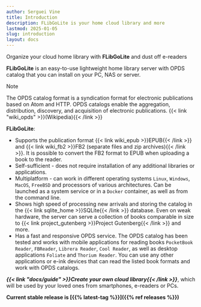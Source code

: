 ```yaml
---
author: Serguei Vine
title: Introduction
description: FLibGoLite is your home cloud library and more
lastmod: 2025-01-05
slug: introduction
layout: docs
---
```


Organize your cloud home library with __FLibGoLite__ and dust off e-readers

__FLibGoLite__ is an easy-to-use lightweight home library server with OPDS catalog that you can install on your PC, NAS or server.  

> [!NOTE]
> The OPDS catalog format is a syndication format for electronic publications based on Atom and HTTP. OPDS catalogs enable the aggregation, distribution, discovery, and acquisition of electronic publications. {{< link "wiki_opds" >}}(Wikipedia){{< /link >}}

__FLibGoLite__:
- Supports the publication format {{< link wiki_epub >}}EPUB{{< /link >}} and {{< link wiki_fb2 >}}FB2 (separate files and zip archives){{< /link >}}. It is possible to convert the FB2 format to EPUB when uploading a book to the reader.
- Self-sufficient - does not require installation of any additional libraries or applications.
- Multiplatform - can work in different operating systems `Linux`, `Windows`, `MacOS`, `FreeBSD` and processors of various architectures. Can be launched as a system service or in a `Docker` container, as well as from the command line.
- Shows high speed of processing new arrivals and storing the catalog in the {{< link sqlite_home >}}SQLite{{< /link >}} database. Even on weak hardware, the server can serve a collection of books comparable in size to {{< link project_gutenberg >}}Project Gutenberg{{< /link >}} and more.
- Has a fast and responsive OPDS service. The OPDS catalog has been tested and works with mobile applications for reading books `PocketBook Reader`, `FBReader`, `Librera Reader`, `Cool Reader`, as well as desktop applications `Foliate` and `Thorium Reader`. You can use any other applications or e-ink devices that can read the listed book formats and work with OPDS catalogs.  

___{{< link "docs/guide" >}}Create your own cloud library{{< /link >}}___, which will be used by your loved ones from smartphones, e-readers or PCs.  

__Current stable release is [{{% latest-tag %}}]({{% ref releases %}})__